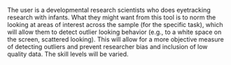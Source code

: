 The user is a developmental research scientists who does eyetracking research with infants. 
What they might want from this tool is to norm the looking at areas of interest across the sample (for the specific task), which
will allow them to detect outlier looking behavior (e.g., to a white space on the screen, scattered looking). This will allow for a more
objective measure of detecting outliers and prevent researcher bias and inclusion of low quality data. The skill levels will be varied.
